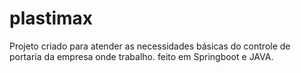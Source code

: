 # plastimax
Projeto criado para atender as necessidades básicas do controle de portaria da empresa onde trabalho.
feito em Springboot e JAVA.
